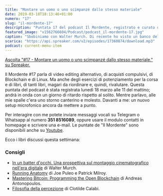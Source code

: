 ```yaml
---
title: "Montare un uomo o uno scimpanzé dallo stesso materiale"
date: 2019-03-18T18:13:46+01:00
numero: "17"
slug: "il-mordente-17"
description: "Puntata 17 del podcast Il Mordente, registrato e curato da Riccardo Palombo."
featured_image: "v1562766604/Podcast/podcast_il-mordente-17.jpg"
caption: "Sbobiniamo con Walter Murch. Di recente ho visto un banco del genere in vendita al mercatino."
scarica: "https://api.spreaker.com/v2/episodes/17360874/download.mp3"
podcast: current-menu-item
---
```

<a class="spreaker-player" href="https://www.spreaker.com/episode/17360874" data-resource="episode_id=17360874" data-width="100%" data-height="200" data-theme="light" data-playlist="false" data-playlist-continuous="false" data-autoplay="false" data-live-autoplay="false" data-chapters-image="true" data-episode-image-position="right" data-hide-logo="false" data-hide-likes="false" data-hide-comments="false" data-hide-sharing="false" data-hide-download="true" >Ascolta "#17 - Montare un uomo o uno scimpanzé dallo stesso materiale." su Spreaker.</a>

Il Mordente #17 parla di video editing alternativo, di acquisti compulsivi, di Blockchain e di Linux. Ma anche degli esercizi di potenziamento per la corsa e di libri, di tanti libri, magari da riordinare e, quindi, rivalutare. Questa puntata del podcast è stata registrata lunedì 18 marzo alle 11 del mattino; andrà in onda con un giorno di ritardo rispetto al solito. Mentre parlavo, alle mie spalle c'era uno storno canterino e molesto. Davanti a me: un nuovo setup microfonico ancora da mettere a punto.

Per interagire con me potete inviare messaggi vocali su Telegram o Whatsapp al numero **351 8516089**, oppure usare il modulo contatti in homepage e scrivere una e-mail. Le puntate de "Il Mordente" sono disponibili anche su <a class="text-info" title="Canale Youtube Riccardo Palombo" href="https://www.youtube.com/riccardopalombo">Youtube</a>.

Ecco i libri discussi questa settimana:

### Consigli
<ul>
<li><a class="text-info" href="https://amzn.to/2CkuHtP" target="_blank" rel="noopener" rel="nofollow" title="Vedi il libro In un batter d'occhi">In un batter d'occhi. Una prospettiva sul montaggio cinematografico nell'era digitale</a> di Walter Murch.</li>
<li><a class="text-info" href="https://amzn.to/2UIjsT8" target="_blank" rel="noopener" rel="nofollow" title="Vedi il libro Running Anatomy">Running Anatomy</a> di Joe Puleo e Patrick Milroy.</li>
<li><a class="text-info" href="https://amzn.to/2Y6gjyD" target="_blank" rel="noopener" rel="nofollow" title="Vedi il libro Mastering Bitcoin: Programming the Open Blockchain">Mastering Bitcoin: Programming the Open Blockchain</a> di Andreas Antonopoulos.</li>
<li><a class="text-info" href="https://amzn.to/2HGfnek" target="_blank" rel="noopener" rel="nofollow" title="Vedi il libro Filosofia della percezione">Filosofia della percezione</a> di Clotilde Calabi.</li>
</ul>
